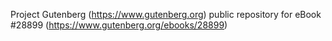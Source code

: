 Project Gutenberg (https://www.gutenberg.org) public repository for eBook #28899 (https://www.gutenberg.org/ebooks/28899)
